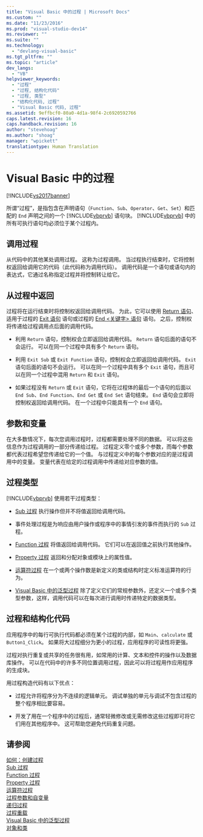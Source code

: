 ```yaml
---
title: "Visual Basic 中的过程 | Microsoft Docs"
ms.custom: ""
ms.date: "11/23/2016"
ms.prod: "visual-studio-dev14"
ms.reviewer: ""
ms.suite: ""
ms.technology: 
  - "devlang-visual-basic"
ms.tgt_pltfrm: ""
ms.topic: "article"
dev_langs: 
  - "VB"
helpviewer_keywords: 
  - "过程"
  - "过程, 结构化代码"
  - "过程, 类型"
  - "结构化代码, 过程"
  - "Visual Basic 代码, 过程"
ms.assetid: 9effbcf0-80a0-4d1a-98f4-2c6920592766
caps.latest.revision: 16
caps.handback.revision: 16
author: "stevehoag"
ms.author: "shoag"
manager: "wpickett"
translationtype: Human Translation
---
```

# Visual Basic 中的过程
[!INCLUDE[vs2017banner](../../../../csharp/includes/vs2017banner.md)]

所谓“过程”，是指包含在声明语句（`Function`、`Sub`、`Operator`、`Get`、`Set`）和匹配的 `End` 声明之间的一个 [!INCLUDE[vbprvb](../../../../csharp/programming-guide/concepts/linq/includes/vbprvb_md.md)] 语句块。  [!INCLUDE[vbprvb](../../../../csharp/programming-guide/concepts/linq/includes/vbprvb_md.md)] 中的所有可执行语句均必须位于某个过程内。  
  
## 调用过程  
 从代码中的其他某处调用过程。  这称为过程调用。  当过程执行结束时，它将控制权返回给调用它的代码（此代码称为调用代码）。  调用代码是一个语句或语句内的表达式，它通过名称指定过程并将控制转让给它。  
  
## 从过程中返回  
 过程将在运行结束时将控制权返回给调用代码。  为此，它可以使用 [Return 语句](../../../../visual-basic/language-reference/statements/return-statement.md)、适用于过程的 [Exit 语句](../../../../visual-basic/language-reference/statements/exit-statement.md) 语句或过程的 [End \<关键字\> 语句](../../../../visual-basic/language-reference/statements/end-keyword-statement.md) 语句。  之后，控制权将传递给过程调用点后面的调用代码。  
  
-   利用 `Return` 语句，控制权会立即返回给调用代码。  `Return` 语句后面的语句不会运行。  可以在同一个过程中具有多个 `Return` 语句。  
  
-   利用 `Exit Sub` 或 `Exit Function` 语句，控制权会立即返回给调用代码。  `Exit` 语句后面的语句不会运行。  可以在同一个过程中具有多个 `Exit` 语句，而且可以在同一个过程中混用 `Return` 和 `Exit` 语句。  
  
-   如果过程没有 `Return` 或 `Exit` 语句，它将在过程体的最后一个语句的后面以 `End Sub`、`End Function`、`End Get` 或 `End Set` 语句结束。  `End` 语句会立即将控制权返回给调用代码。  在一个过程中只能具有一个 `End` 语句。  
  
## 参数和变量  
 在大多数情况下，每次您调用过程时，过程都需要处理不同的数据。  可以将这些信息作为过程调用的一部分传递给过程。  过程定义零个或多个参数，而每个参数都代表过程希望您传递给它的一个值。  与过程定义中的每个参数对应的是过程调用中的变量。  变量代表在给定的过程调用中传递给对应参数的值。  
  
## 过程类型  
 [!INCLUDE[vbprvb](../../../../csharp/programming-guide/concepts/linq/includes/vbprvb_md.md)] 使用若干过程类型：  
  
-   [Sub 过程](../../../../visual-basic/programming-guide/language-features/procedures/sub-procedures.md) 执行操作但并不将值返回给调用代码。  
  
-   事件处理过程是为响应由用户操作或程序中的事情引发的事件而执行的 `Sub` 过程。  
  
-   [Function 过程](../../../../visual-basic/programming-guide/language-features/procedures/function-procedures.md) 将值返回给调用代码。  它们可以在返回值之前执行其他操作。  
  
-   [Property 过程](../../../../visual-basic/programming-guide/language-features/procedures/property-procedures.md) 返回和分配对象或模块上的属性值。  
  
-   [运算符过程](../../../../visual-basic/programming-guide/language-features/procedures/operator-procedures.md) 在一个或两个操作数是新定义的类或结构时定义标准运算符的行为。  
  
-   [Visual Basic 中的泛型过程](../../../../visual-basic/programming-guide/language-features/data-types/generic-procedures.md) 除了定义它们的常规参数外，还定义一个或多个类型参数，这样，调用代码可以在每次进行调用时传递特定的数据类型。  
  
## 过程和结构化代码  
 应用程序中的每行可执行代码都必须在某个过程的内部，如 `Main`、`calculate` 或 `Button1_Click`。  如果将大过程细分为更小的过程，应用程序的可读性将更强。  
  
 过程对执行重复或共享的任务很有用，如常用的计算、文本和控件的操作以及数据库操作。  可以在代码中的许多不同位置调用过程，因此可以将过程用作应用程序的生成块。  
  
 用过程构造代码有以下优点：  
  
-   过程允许将程序分为不连续的逻辑单元。  调试单独的单元与调试不包含过程的整个程序相比要容易。  
  
-   开发了用在一个程序中的过程后，通常轻微修改或无需修改这些过程即可将它们用在其他程序中。  这可帮助您避免代码重复问题。  
  
## 请参阅  
 [如何：创建过程](../../../../visual-basic/programming-guide/language-features/procedures/how-to-create-a-procedure.md)   
 [Sub 过程](../../../../visual-basic/programming-guide/language-features/procedures/sub-procedures.md)   
 [Function 过程](../../../../visual-basic/programming-guide/language-features/procedures/function-procedures.md)   
 [Property 过程](../../../../visual-basic/programming-guide/language-features/procedures/property-procedures.md)   
 [运算符过程](../../../../visual-basic/programming-guide/language-features/procedures/operator-procedures.md)   
 [过程参数和自变量](../../../../visual-basic/programming-guide/language-features/procedures/procedure-parameters-and-arguments.md)   
 [递归过程](../../../../visual-basic/programming-guide/language-features/procedures/recursive-procedures.md)   
 [过程重载](../../../../visual-basic/programming-guide/language-features/procedures/procedure-overloading.md)   
 [Visual Basic 中的泛型过程](../../../../visual-basic/programming-guide/language-features/data-types/generic-procedures.md)   
 [对象和类](../../../../visual-basic/programming-guide/language-features/objects-and-classes/index.md)
